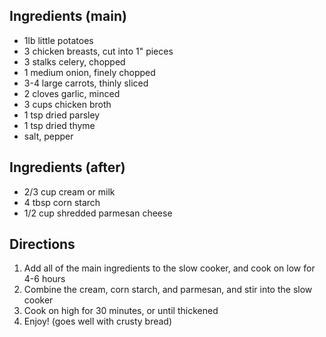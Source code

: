 ## Ingredients (main)
- 1lb little potatoes
- 3 chicken breasts, cut into 1" pieces
- 3 stalks celery, chopped
- 1 medium onion, finely chopped
- 3-4 large carrots, thinly sliced
- 2 cloves garlic, minced
- 3 cups chicken broth
- 1 tsp dried parsley
- 1 tsp dried thyme
- salt, pepper

## Ingredients (after)
- 2/3 cup cream or milk
- 4 tbsp corn starch
- 1/2 cup shredded parmesan cheese

## Directions
1. Add all of the main ingredients to the slow cooker, and cook on low for 4-6 hours
2. Combine the cream, corn starch, and parmesan, and stir into the slow cooker
3. Cook on high for 30 minutes, or until thickened
4. Enjoy! (goes well with crusty bread)
